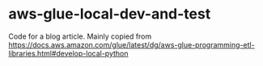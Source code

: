 # aws-glue-local-dev-and-test
Code for a blog article. Mainly copied from https://docs.aws.amazon.com/glue/latest/dg/aws-glue-programming-etl-libraries.html#develop-local-python
